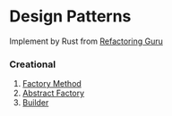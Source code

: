 # Design Patterns
Implement by Rust from [Refactoring Guru](https://refactoring.guru/design-patterns/)

### Creational 
1. [Factory Method](creational/factory-method/)
2. [Abstract Factory](creational/abstract-factory/)
3. [Builder](creational/builder/)